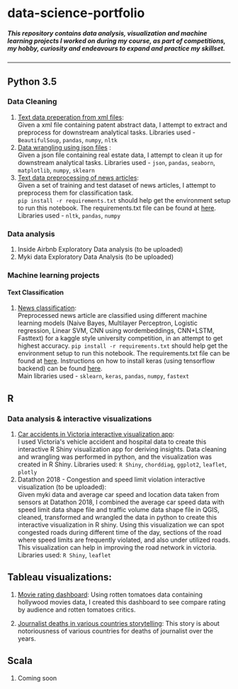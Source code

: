 # data-science-portfolio
##### This repository contains data analysis, visualization and machine learning projects I worked on during my course, as part of competitions, my hobby, curiosity and endeavours to expand and practice my skillset.
-------------------------------------------------------------------------------------------------------------------------------------

## Python 3.5


### Data Cleaning

1. [Text data preperation from xml files](https://github.com/VarunM24/data-science-portfolio/blob/master/Python/Wrangling/Xml-Text-preprocessing.ipynb "Python Jupyter notebook"): <br>
Given a xml file containing patent abstract data, I attempt to extract and preprocess for downstream analytical tasks.
Libraries used - `BeautifulSoup`, `pandas`, `numpy`, `nltk`
2. [Data wrangling using json files](https://github.com/VarunM24/data-science-portfolio/blob/master/Python/Wrangling/Json-data-wrangling.ipynb "Python Jupyter notebook") :<br>
Given a json file containing real estate data, I attempt to clean it up for downstream analytical tasks.
Libraries used - `json`, `pandas`, `seaborn`, `matplotlib`, `numpy`, `sklearn`
3. [Text data preprocessing of news articles](https://github.com/VarunM24/data-science-portfolio/blob/master/Python/Machine%20Learning/text-classification/News-classification/pre-processing/News-Preprocessing.ipynb "Python Jupyter notebook"): <br>
Given a set of training and test dataset of news articles, I attempt to preprocess them for classification task. <br>
`pip install -r requirements.txt` should help get the environment setup to run this notebook. The requirements.txt file can be found at <a href="https://github.com/VarunM24/data-science-portfolio/blob/master/Python/Machine%20Learning/text-classification/News-classification/requirements.txt">here</a>. <br>
Libraries used - `nltk`, `pandas`, `numpy`

### Data analysis

1. Inside Airbnb Exploratory Data analysis (to be uploaded)
2. Myki data Exploratory Data Analysis (to be uploaded)

### Machine learning projects

#### Text Classification
1. [News classification](https://github.com/VarunM24/data-science-portfolio/blob/master/Python/Machine%20Learning/text-classification/News-classification/modelling/News-Classification.ipynb "Python Jupyter notebook"): <br>
Preprocessed news article are classified using different machine learning models (Naive Bayes, Multilayer Perceptron, Logistic regression, Linear SVM, CNN using wordembeddings, CNN+LSTM, Fasttext) for a kaggle style university competition, in an attempt to get highest accuracy. 
`pip install -r requirements.txt` should help get the environment setup to run this notebook. The requirements.txt file can be found at <a href="https://github.com/VarunM24/data-science-portfolio/blob/master/Python/Machine%20Learning/text-classification/News-classification/requirements.txt">here</a>. Instructions on how to install keras (using tensorflow backend) can be found <a href="https://keras.io/#installation">here</a>.<br>
Main libraries used - `sklearn`, `keras`, `pandas`, `numpy`, `fastext`


## R

### Data analysis & interactive visualizations
1. [  Car accidents in Victoria interactive visualization app](https://vm24.shinyapps.io/Car_accidents/ "ShinyApp"): <br>
I used Victoria's vehicle accident and hospital data to create this interactive R Shiny visualization app for deriving insights. Data cleaning and wrangling was performed in python, and the visualization was created in R Shiny. Libraries used: `R Shiny`, `chorddiag`, `ggplot2`, `leaflet`, `plotly` 
2. Datathon 2018 - Congestion and speed limit violation interactive visualization (to be uploaded): <br>
Given myki data and average car speed and location data taken from sensors at Datathon 2018, I combined the average car speed data with speed limit data shape file and traffic volume data shape file in QGIS, cleaned, transformed and wrangled the data in python to create this interactive visualization in R shiny. Using this visualization we can spot congested roads during different time of the day, sections of the road where speed limits are frequently violated, and also under utilized roads. This visualization can help in improving the road network in victoria. Libraries used: `R Shiny`,  `leaflet`

## Tableau visualizations:
1. [Movie rating dashboard](https://public.tableau.com/views/Moviedashboard/Moviepopularity?:embed=y&:display_count=yes&publish=yes "Tableau dashboard"): Using rotten tomatoes data containing hollywood movies data, I created this dashboard to see compare rating by audience and rotten tomatoes critics.

2. [Journalist deaths in various countries storytelling](https://public.tableau.com/views/Journalist_Deaths_15543637300810/Story1?:embed=y&:display_count=yes&publish=yes "Tableau storytelling"): This story is about notoriousness of various countries for deaths of journalist over the years.

## Scala
1. Coming soon

